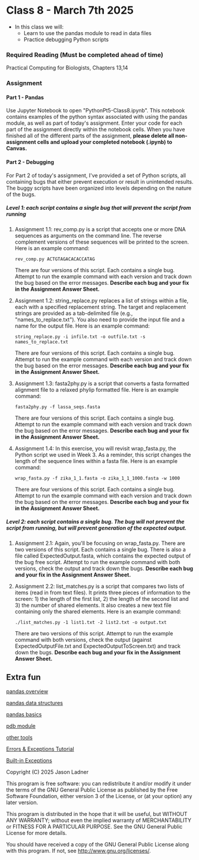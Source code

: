 # Class 8 - March 7th 2025
- In this class we will:
    - Learn to use the pandas module to read in data files
    - Practice debugging Python scripts

### Required Reading (**Must be completed ahead of time**)
Practical Computing for Biologists, Chapters 13,14


### Assignment

#### Part 1 - Pandas

Use Jupyter Notebook to open "PythonPt5-Class8.ipynb". This notebook contains examples of the python syntax associated with using the pandas module, as well as part of today's assignment. Enter your code for each part of the assignment directly within the notebook cells. When you have finished all of the different parts of the assignment, **please delete all non-assignment cells and upload your completed notebook (.ipynb) to Canvas.**


#### Part 2 - Debugging

For Part 2 of today's assignment, I've provided a set of Python scripts, all containing bugs that either prevent execution or result in unintended results. The buggy scripts have been organized into levels depending on the nature of the bugs. 

##### Level 1: each script contains a single bug that will prevent the script from running

1. Assignment 1.1: rev\_comp.py is a script that accepts one or more DNA sequences as arguments on the command line. The reverse complement versions of these sequences will be printed to the screen. Here is an example command:
    
    ```rev_comp.py ACTGTAGACACACCATAG```

    There are four versions of this script. Each contains a single bug. Attempt to run the example command with each version and track down the bug based on the error messages. **Describe each bug and your fix in the Assignment Answer Sheet.**
    
2. Assignment 1.2: string\_replace.py replaces a list of strings within a file, each with a specified replacement string. The target and replacement strings are provided as a tab-delimited file (e.g., "names\_to_replace.txt"). You also need to provide the input file and a name for the output file. Here is an example command:
    
    ```string_replace.py -i infile.txt -o outfile.txt -s names_to_replace.txt```

    There are four versions of this script. Each contains a single bug. Attempt to run the example command with each version and track down the bug based on the error messages. **Describe each bug and your fix in the Assignment Answer Sheet.**

3. Assignment 1.3: fasta2phy.py is a script that converts a fasta formatted alignment file to a relaxed phylip formatted file. Here is an example command:
    
    ```fasta2phy.py -f lassa_seqs.fasta```

    There are four versions of this script. Each contains a single bug. Attempt to run the example command with each version and track down the bug based on the error messages. **Describe each bug and your fix in the Assignment Answer Sheet.**

4. Assignment 1.4: In this exercise, you will revisit wrap\_fasta.py, the Python script we used in Week 3. As a reminder, this script changes the length of the sequence lines within a fasta file. Here is an example command:

    ```wrap_fasta.py -f zika_1_1.fasta -o zika_1_1_1000.fasta -w 1000```

    There are four versions of this script. Each contains a single bug. Attempt to run the example command with each version and track down the bug based on the error messages. **Describe each bug and your fix in the Assignment Answer Sheet.**


##### Level 2: each script contains a single bug. The bug will not prevent the script from running, but will prevent generation of the expected output. 

1. Assignment 2.1: Again, you'll be focusing on wrap\_fasta.py. There are two versions of this script. Each contains a single bug. There is also a file called ExpectedOutput.fasta, which contains the expected output of the bug free script. Attempt to run the example command with both versions, check the output and track down the bugs. **Describe each bug and your fix in the Assignment Answer Sheet.**

2. Assignment 2.2: list_matches.py is a script that compares two lists of items (read in from text files). It prints three pieces of information to the screen: 1) the length of the first list, 2) the length of the second list and 3) the number of shared elements. It also creates a new text file containing only the shared elements. Here is an example command:  

    ```./list_matches.py -1 list1.txt -2 list2.txt -o output.txt```

    There are two versions of this script. Attempt to run the example command with both versions, check the output (against ExpectedOutputFile.txt and ExpectedOutputToScreen.txt) and track down the bugs. **Describe each bug and your fix in the Assignment Answer Sheet.**


## Extra fun

[pandas overview](https://pandas.pydata.org/pandas-docs/stable/user_guide/10min.html)

[pandas data structures](https://pandas.pydata.org/pandas-docs/stable/user_guide/dsintro.html#dsintro)

[pandas basics](https://pandas.pydata.org/pandas-docs/stable/user_guide/basics.html#basics)

[pdb module](https://docs.python.org/3/library/pdb.html)

[other tools](https://wiki.python.org/moin/PythonDebuggingTools)

[Errors & Exceptions Tutorial](https://docs.python.org/3/tutorial/errors.html)

[Built-in Exceptions](https://docs.python.org/3/library/exceptions.html)

Copyright (C) 2025  Jason Ladner

This program is free software: you can redistribute it and/or modify
it under the terms of the GNU General Public License as published by
the Free Software Foundation, either version 3 of the License, or
(at your option) any later version.

This program is distributed in the hope that it will be useful,
but WITHOUT ANY WARRANTY; without even the implied warranty of
MERCHANTABILITY or FITNESS FOR A PARTICULAR PURPOSE.  See the
GNU General Public License for more details.

You should have received a copy of the GNU General Public License
along with this program.  If not, see <http://www.gnu.org/licenses/>.



